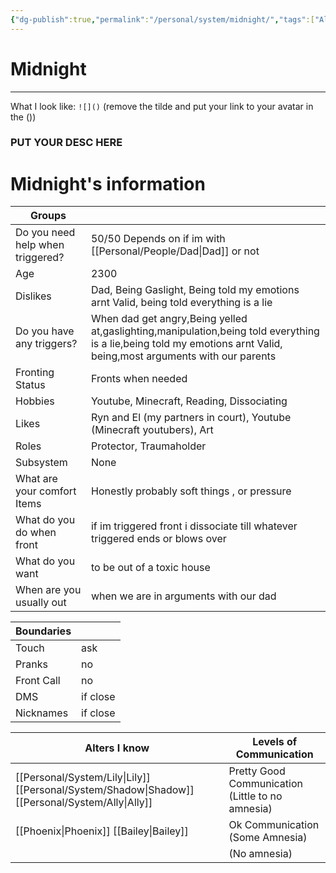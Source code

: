 ```yaml
---
{"dg-publish":true,"permalink":"/personal/system/midnight/","tags":["Alter","protector","traumaholder","fromchildhood"]}
---
```


# Midnight
---
What I look like:
`![]()` (remove the tilde and put your link to your avatar in the ())
### PUT YOUR DESC HERE


# Midnight's information

| Groups                           |                                                                                         |
| -------------------------------- | --------------------------------------------------------------------------------------- |
| Do you need help when triggered? | 50/50 Depends on if im with [[Personal/People/Dad\|Dad]] or not                                              |
| Age                              | 2300                                                                             |
| Dislikes                         | Dad, Being Gaslight, Being told my emotions arnt Valid,  being told everything is a lie |
| Do you have any triggers?        | When dad get angry,Being yelled at,gaslighting,manipulation,being told everything is a lie,being told my emotions arnt Valid,  being,most arguments with our parents                                                                        |
| Fronting Status                  | Fronts when needed                                                                      |
| Hobbies                          | Youtube, Minecraft, Reading, Dissociating                                               |
| Likes                            | Ryn and El (my partners in court), Youtube (Minecraft youtubers), Art                   |
| Roles                            | Protector, Traumaholder                                                                 |
| Subsystem                        | None                                                                                    |
| What are your comfort Items      | Honestly probably soft things , or pressure                                             |
| What do you do when front        | if im triggered front i dissociate till whatever triggered ends or blows over           |
| What do you want                 | to be out of a toxic house                                                              |
| When are you usually out         | when we are in arguments with our dad                                                   |

| Boundaries |          |
| ---------- | -------- |
| Touch      | ask      |
| Pranks     | no       |
| Front Call | no       |
| DMS        | if close |
| Nicknames  | if close |

| Alters I know                | Levels of Communication                          |
| ---------------------------- | ------------------------------------------------ |
| [[Personal/System/Lily\|Lily]] [[Personal/System/Shadow\|Shadow]] [[Personal/System/Ally\|Ally]] | Pretty Good Communication (Little to no amnesia) |
| [[Phoenix\|Phoenix]] [[Bailey\|Bailey]]       | Ok Communication (Some Amnesia)                  |
|                              | (No amnesia)                                     |
